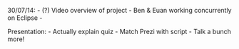 30/07/14:
    - (?) Video overview of project
    - Ben & Euan working concurrently on Eclipse
    - 





Presentation:
    - Actually explain quiz
    - Match Prezi with script
    - Talk a bunch more!
